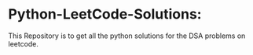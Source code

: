 # Python-LeetCode-Solutions:
This Repository is to get all the python solutions for the DSA problems on leetcode.
